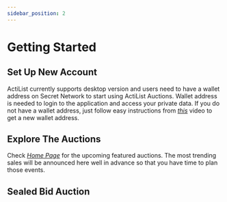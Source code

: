 ```yaml
---
sidebar_position: 2
---
```


# Getting Started

## Set Up New Account

ActiList currently supports desktop version and users need to have a wallet address on Secret Network to start using ActiList Auctions. Wallet address is needed to login to the application and access your private data. If you do not have a wallet address, just follow easy instructions from *<a href="https://www.youtube.com/watch?v=HgFWNJdD7-U&t=10s" target="_blank">this</a>* video to get a new wallet address.

## Explore The Auctions

Check *<a href="https://www.youtube.com/watch?v=HgFWNJdD7-U&t=10s" target="_blank">Home Page</a>* for the upcoming featured auctions. The most trending sales will be announced here well in advance so that you have time to plan those events. 

## Sealed Bid Auction

<!-- ![Intro banner](./sealed-bid-auction.png) -->


